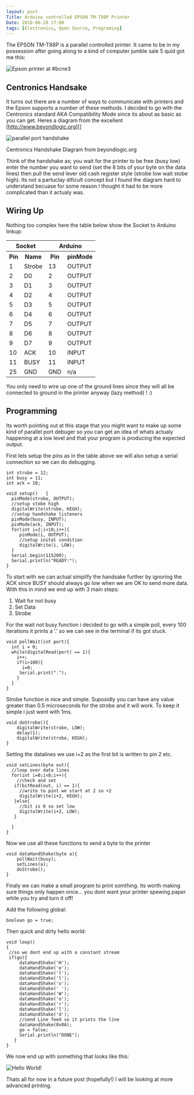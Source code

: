```yaml
---
layout: post
Title: Arduino controlled EPSON TM-T88P Printer
Date: 2010-06-20 17:00  
tags: [Electronics, Open Source, Programing]
---
```


The EPSON TM-T88P is a parallel controlled printer. It came to be in my
possession after going along to a kind of computer jumble sale 5 quid got me this:

![Epson printer at #bcne3](http://dl.dropbox.com/u/78443198/apps/scriptogram/epson.jpg)

Centronics Handsake
-------------------

It turns out there are a number of ways to communicate with printers and
the Epson supports a number of these methods. I decided to go with the
Centronics standard AKA Compatibility Mode since its about as basic as
you can get. Heres a diagram from the excellent
[http://www.beyondlogic.org][]

![parallel port handshake](http://dl.dropbox.com/u/78443198/apps/scriptogram/parallelport_img_0.jpg)

Centronics Handshake Diagram from beyondlogic.org

Think of the handshake as; you wait for the printer to be free (busy
low) enter the number you want to send (set the 8 bits of your byte on
the data lines) then pull the send lever old cash register style 
(strobe low wait stobe high). Its not a partuclay dificult concept but I
found the diagram hard to understand becuase for some reason I thought
it had to be more complicated than it actualy was.

Wiring Up
---------

Nothing too complex here the table below show the Socket to Arduino
linkup:

<table width="100%">
<tbody>
<tr>
<th colspan="2">
Socket

</th>
<th colspan="2">
Arduino

</th>
</tr>
<tr>
<th>
Pin

</th>
<th>
Name

</th>
<th>
Pin

</th>
<th>
pinMode

</th>
</tr>
<tr>
<td>
1

</td>
<td>
Strobe

</td>
<td>
13

</td>
<td>
OUTPUT

</td>
</tr>
<tr>
<td>
2

</td>
<td>
D0

</td>
<td>
2

</td>
<td>
OUTPUT

</td>
</tr>
<tr>
<td>
3

</td>
<td>
D1

</td>
<td>
3

</td>
<td>
OUTPUT

</td>
</tr>
<tr>
<td>
4

</td>
<td>
D2

</td>
<td>
4

</td>
<td>
OUTPUT

</td>
</tr>
<tr>
<td>
5

</td>
<td>
D3

</td>
<td>
5

</td>
<td>
OUTPUT

</td>
</tr>
<tr>
<td>
6

</td>
<td>
D4

</td>
<td>
6

</td>
<td>
OUTPUT

</td>
</tr>
<tr>
<td>
7

</td>
<td>
D5

</td>
<td>
7

</td>
<td>
OUTPUT

</td>
</tr>
<tr>
<td>
8

</td>
<td>
D6

</td>
<td>
8

</td>
<td>
OUTPUT

</td>
</tr>
<tr>
<td>
9

</td>
<td>
D7

</td>
<td>
9

</td>
<td>
OUTPUT

</td>
</tr>
<tr>
<td>
10

</td>
<td>
ACK

</td>
<td>
10

</td>
<td>
INPUT

</td>
</tr>
<tr>
<td>
11

</td>
<td>
BUSY

</td>
<td>
11

</td>
<td>
INPUT

</td>
</tr>
<tr>
<td>
25

</td>
<td>
GND

</td>
<td>
GND

</td>
<td>
n/a

</td>
</tr>
</tbody>
</table>
You only need to wire up one of the ground lines since they will all be
connected to ground in the printer anyway (lazy method) ! :)

Programming
-----------

Its worth pointing out at this stage that you might want to make up some
kind of parallel port debuger so you can get an idea of whats actualy
happening at a low level and that your program is producing the expected
output.

First lets setup the pins as in the table above we will also setup a
serial connection so we can do debugging.

	int strobe = 12;
	int busy = 11;
	int ack = 10;
	
	void setup()   {
	  pinMode(strobe, OUTPUT);
	  //setup stobe high
	  digitalWrite(strobe, HIGH);
	  //setup handshake listeners
	  pinMode(busy, INPUT);
	  pinMode(ack, INPUT);
	  for(int i=2;i<10;i++){
	     pinMode(i, OUTPUT);
	     //setup inital condition
	     digitalWrite(i, LOW);
	  }
	  Serial.begin(115200);
	  Serial.println("READY:");
	}

To start with we can actual simplify the handsake further by ignoring
the ACK since BUSY should always go low when we are OK to send more
data. With this in mind we end up with 3 main steps:

1.  Wait for not busy
2.  Set Data
3.  Strobe

For the wait not busy function i decided to go with a simple poll, every
100 iterations it prints a ‘.’ so we can see in the terminal if its got
stuck.

	void pollWait(int port){
	  int i = 0;
	  while(digitalRead(port) == 1){
	    i++;
	    if(i>100){
	      i=0;
	     Serial.print(".");
	    }
	  }
	}

Strobe function is nice and simple. Suposidly you can have any value
greater than 0.5 microseconds for the strobe and it will work. To keep
it simple i just went with 1ms.

	void doStrobe(){
	    digitalWrite(strobe, LOW);
	    delay(1);
	    digitalWrite(strobe, HIGH);
	}

Setting the datalines we use i+2 as the first bit is written to pin 2
etc.

	void setLines(byte out){
	  //loop over data lines
	  for(int i=0;i<8;i++){
	    //check and set
	   if(bitRead(out, i) == 1){
	     //write to pint we start at 2 so +2
	     digitalWrite(i+2, HIGH);
	   }else{
	     //bit is 0 so set low
	     digitalWrite(i+2, LOW);
	   }
	
	  }
	}
Now we use all these functions to send a byte to the printer

	void dataHandShake(byte a){
	    pollWait(busy);
	    setLines(a);
	    doStrobe();
	}

Finaly we can make a small program to print somthing. Its worth making
sure things only happen once… you dont want your printer spewing paper
while you try and turn it off!

Add the following global:

	boolean go = true;

Then quick and dirty hello world:


	void loop()
	{
	 //so we dont end up with a constant stream
	 if(go){
	     dataHandShake('H');
	     dataHandShake('e');
	     dataHandShake('l');
	     dataHandShake('l');
	     dataHandShake('o');
	     dataHandShake(' ');
	     dataHandShake('W');
	     dataHandShake('o');
	     dataHandShake('r');
	     dataHandShake('l');
	     dataHandShake('d');
	     //send Line feed so it prints the line
	     dataHandShake(0x0A);
	     go = false;
	     Serial.println("DONE");
	   }
	}


We now end up with something that looks like this:

![Hello World!](http://dl.dropbox.com/u/78443198/apps/scriptogram/hello-world.jpg)

Thats all for now in a future post (hopefully!) I will be looking at
more advanced printing.

  [http://www.beyondlogic.org]: http://www.beyondlogic.org